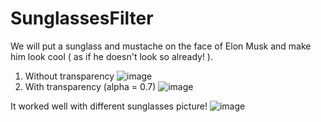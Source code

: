 # SunglassesFilter

We will put a sunglass and mustache on the face of Elon Musk and make him look cool ( as if he doesn't look so already! ).

1. Without transparency
![image](https://github.com/user-attachments/assets/d8ed968c-e9b6-43aa-b690-58a139dab465)
2. With transparency (alpha = 0.7)
![image](https://github.com/user-attachments/assets/f365d523-f9fd-4f2e-95c5-ca2554338ac7)

It worked well with different sunglasses picture!
![image](https://github.com/user-attachments/assets/49933617-4deb-4209-b923-dfd7bd74c6a5)
